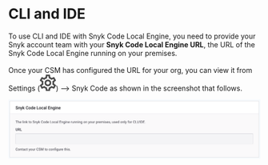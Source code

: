 # CLI and IDE

To use CLI and IDE with Snyk Code Local Engine, you need to provide your Snyk account team with your **Snyk Code Local Engine URL**, the URL of the Snyk Code Local Engine running on your premises.\
\
Once your CSM has configured the URL for your org, you can view it from Settings (<img src="../../../../../.gitbook/assets/cog_icon.png" alt="" data-size="line">) --> Snyk Code as shown in the screenshot that follows.

![](<../../../../../.gitbook/assets/Screenshot 2022-01-07 at 08.05.01.png>)
